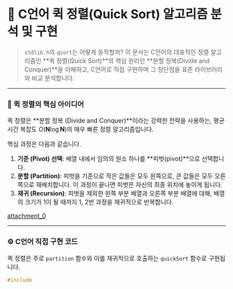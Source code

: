 # 🚀 C언어 퀵 정렬(Quick Sort) 알고리즘 분석 및 구현

> `stdlib.h`의 `qsort`는 어떻게 동작할까? 이 문서는 C언어의 대표적인 정렬 알고리즘인 **퀵 정렬(Quick Sort)**의 핵심 원리인 **분할 정복(Divide and Conquer)**을 이해하고, C언어로 직접 구현하며 그 장단점을 표준 라이브러리와 비교 분석합니다.

---

### 🎯 퀵 정렬의 핵심 아이디어

퀵 정렬은 **분할 정복 (Divide and Conquer)**이라는 강력한 전략을 사용하는, 평균 시간 복잡도 $O(\mathbf{N} \log \mathbf{N})$의 매우 빠른 정렬 알고리즘입니다.

핵심 과정은 다음과 같습니다.

1.  **기준 (Pivot) 선택**: 배열 내에서 임의의 원소 하나를 **피벗(pivot)**으로 선택합니다.
2.  **분할 (Partition)**: 피벗을 기준으로 작은 값들은 모두 왼쪽으로, 큰 값들은 모두 오른쪽으로 재배치합니다. 이 과정이 끝나면 피벗은 자신의 최종 위치에 놓이게 됩니다.
3.  **재귀 (Recursion)**: 피벗을 제외한 왼쪽 부분 배열과 오른쪽 부분 배열에 대해, 배열의 크기가 1이 될 때까지 1, 2번 과정을 재귀적으로 반복합니다.

[attachment_0](attachment)

---

### ⚙️ C언어 직접 구현 코드

퀵 정렬은 주로 `partition` 함수와 이를 재귀적으로 호출하는 `quickSort` 함수로 구현됩니다.

```c
#include
